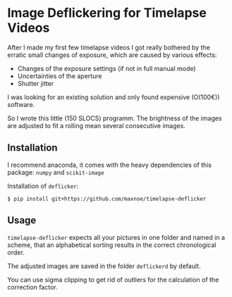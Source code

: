 # Image Deflickering for Timelapse Videos

After I made my first few timelapse videos I got really
bothered by the erratic small changes of exposure, which are caused
by various effects:
* Changes of the exposure settings (if not in full manual mode)
* Uncertainties of the aperture
* Shutter jitter

I was looking for an existing solution and only found expensive (O(100€))
software.

So I wrote this little (150 SLOCS) programm.
The brightness of the images are adjusted to fit a rolling mean several consecutive images.


## Installation
I recommend anaconda, it comes with the heavy dependencies of this package:
`numpy` and `scikit-image`

Installation of `deflicker`:

```
$ pip install git+https://github.com/maxnoe/timelapse-deflicker
```

## Usage

`timelapse-deflicker` expects all your pictures in one folder
and named in a scheme, that an alphabetical sorting results in the
correct chronological order.

The adjusted images are saved in the folder `deflickerd` by default.

You can use sigma clipping to get rid of outliers for the calculation 
of the correction factor.
